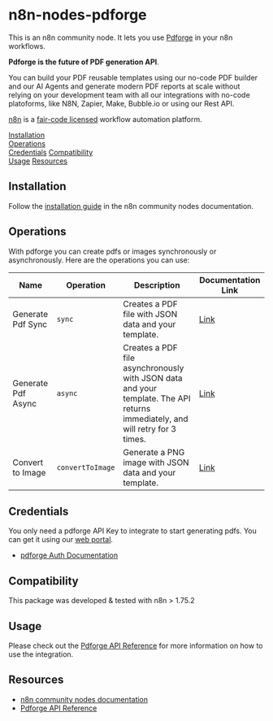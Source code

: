 # n8n-nodes-pdforge

This is an n8n community node. It lets you use [Pdforge](https://pdforge.com) in your n8n workflows.

**Pdforge is the future of PDF generation API**.

You can build your PDF reusable templates using our no-code PDF builder and our AI Agents and generate modern PDF reports at scale without relying on your development team with all our integrations with no-code platoforms, like N8N, Zapier, Make, Bubble.io or using our Rest API.

[n8n](https://n8n.io/) is a [fair-code licensed](https://docs.n8n.io/reference/license/) workflow automation platform.

[Installation](#installation)  
[Operations](#operations)  
[Credentials](#credentials)
[Compatibility](#compatibility)  
[Usage](#usage)
[Resources](#resources)

## Installation

Follow the [installation guide](https://docs.n8n.io/integrations/community-nodes/installation/) in the n8n community nodes documentation.

## Operations

With pdforge you can create pdfs or images synchronously or asynchronously. Here are the operations you can use:

| Name               | Operation        | Description                                                                                                                  | Documentation Link                                                    |
| ------------------ | ---------------- | ---------------------------------------------------------------------------------------------------------------------------- | --------------------------------------------------------------------- |
| Generate Pdf Sync  | `sync`           | Creates a PDF file with JSON data and your template.                                                                         | [Link](https://docs.pdforge.com/pdfs/synchronous-request)             |
| Generate Pdf Async | `async`          | Creates a PDF file asynchronously with JSON data and your template. The API returns immediately, and will retry for 3 times. | [Link](https://docs.pdforge.com/pdfs/asynchronous-request)            |
| Convert to Image   | `convertToImage` | Generate a PNG image with JSON data and your template.                                                                       | [Link](https://docs.pdforge.com/images/how-render-png-instead-of-pdf) |

## Credentials

You only need a pdforge API Key to integrate to start generating pdfs. You can get it using our [web portal](https://app.pdforge.com/auth/sign-up).

- [pdforge Auth Documentation](https://docs.pdforge.com/getting-started/authentication)

## Compatibility

This package was developed & tested with n8n > 1.75.2

## Usage

Please check out the [Pdforge API Reference](https://docs.pdforge.com/) for more information on how to use the integration.

## Resources

- [n8n community nodes documentation](https://docs.n8n.io/integrations/community-nodes/)
- [Pdforge API Reference](https://docs.pdforge.com/reference/api)
